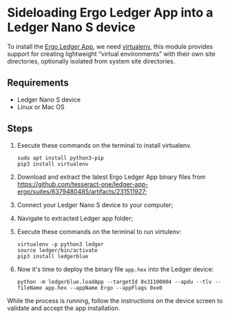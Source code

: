 # Sideloading Ergo Ledger App into a Ledger Nano S device

To install the [Ergo Ledger App](https://github.com/tesseract-one/ledger-app-ergo), we need [virtualenv](https://docs.python.org/3/library/venv.html), this module provides support for creating lightweight “virtual environments” with their own site directories, optionally isolated from system site directories.

## Requirements

- Ledger Nano S device
- Linux or Mac OS

## Steps

1. Execute these commands on the terminal to install virtualenv.

   ```
   sudo apt install python3-pip
   pip3 install virtualenv
   ```

2. Download and extract the latest Ergo Ledger App binary files from https://github.com/tesseract-one/ledger-app-ergo/suites/6379480485/artifacts/231511927;

3. Connect your Ledger Nano S device to your computer;

4. Navigate to extracted Ledger app folder;

5. Execute these commands on the terminal to run virtulenv:

   ```
   virtualenv -p python3 ledger
   source ledger/bin/activate
   pip3 install ledgerblue
   ```

6. Now it's time to deploy the binary file `app.hex` into the Ledger device:

   ```
   python -m ledgerblue.loadApp --targetId 0x31100004 --apdu --tlv --fileName app.hex --appName Ergo --appFlags 0xe0
   ```

While the process is running, follow the instructions on the device screen to validate and accept the app installation.

